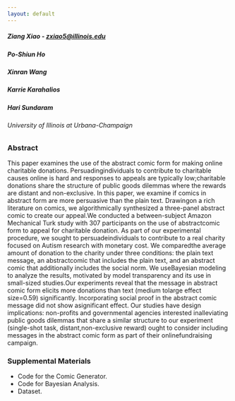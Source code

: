 ```yaml
---
layout: default
---
```

##### Ziang Xiao - zxiao5@illinois.edu
##### Po-Shiun Ho
##### Xinran Wang
##### Karrie Karahalios
##### Hari Sundaram
###### University of Illinois at Urbana-Champaign

### Abstract
This paper examines the use of the abstract comic form for making online charitable donations. Persuadingindividuals to contribute to charitable causes online is hard and responses to appeals are typically low;charitable donations share the structure of public goods dilemmas where the rewards are distant and non-exclusive. In this paper, we examine if comics in abstract form are more persuasive than the plain text. Drawingon a rich literature on comics, we algorithmically synthesized a three-panel abstract comic to create our appeal.We conducted a between-subject Amazon Mechanical Turk study with 307 participants on the use of abstractcomic form to appeal for charitable donation. As part of our experimental procedure, we sought to persuadeindividuals to contribute to a real charity focused on Autism research with monetary cost. We comparedthe average amount of donation to the charity under three conditions: the plain text message, an abstractcomic that includes the plain text, and an abstract comic that additionally includes the social norm. We useBayesian modeling to analyze the results, motivated by model transparency and its use in small-sized studies.Our experiments reveal that the message in abstract comic form elicits more donations than text (medium tolarge effect size=0.59) significantly. Incorporating social proof in the abstract comic message did not show asignificant effect. Our studies have design implications: non-profits and governmental agencies interested inalleviating public goods dilemmas that share a similar structure to our experiment (single-shot task, distant,non-exclusive reward) ought to consider including messages in the abstract comic form as part of their onlinefundraising campaign.

### Supplemental Materials
*   Code for the Comic Generator.
*   Code for Bayesian Analysis.
*   Dataset.

<!-- Text can be **bold**, _italic_, or ~~strikethrough~~.

[Link to another page](./another-page.html).

There should be whitespace between paragraphs.

There should be whitespace between paragraphs. We recommend including a README, or a file with information about your project.

# Header 1

This is a normal paragraph following a header. GitHub is a code hosting platform for version control and collaboration. It lets you and others work together on projects from anywhere.

## Header 2

> This is a blockquote following a header.
>
> When something is important enough, you do it even if the odds are not in your favor.

### Header 3

```js
// Javascript code with syntax highlighting.
var fun = function lang(l) {
  dateformat.i18n = require('./lang/' + l)
  return true;
}
```

```ruby
# Ruby code with syntax highlighting
GitHubPages::Dependencies.gems.each do |gem, version|
  s.add_dependency(gem, "= #{version}")
end
```

#### Header 4

*   This is an unordered list following a header.
*   This is an unordered list following a header.
*   This is an unordered list following a header.

##### Header 5

1.  This is an ordered list following a header.
2.  This is an ordered list following a header.
3.  This is an ordered list following a header.

###### Header 6

| head1        | head two          | three |
|:-------------|:------------------|:------|
| ok           | good swedish fish | nice  |
| out of stock | good and plenty   | nice  |
| ok           | good `oreos`      | hmm   |
| ok           | good `zoute` drop | yumm  |

### There's a horizontal rule below this.

* * *

### Here is an unordered list:

*   Item foo
*   Item bar
*   Item baz
*   Item zip

### And an ordered list:

1.  Item one
1.  Item two
1.  Item three
1.  Item four

### And a nested list:

- level 1 item
  - level 2 item
  - level 2 item
    - level 3 item
    - level 3 item
- level 1 item
  - level 2 item
  - level 2 item
  - level 2 item
- level 1 item
  - level 2 item
  - level 2 item
- level 1 item

### Small image

![Octocat](https://github.githubassets.com/images/icons/emoji/octocat.png)

### Large image

![Branching](https://guides.github.com/activities/hello-world/branching.png)


### Definition lists can be used with HTML syntax.

<dl>
<dt>Name</dt>
<dd>Godzilla</dd>
<dt>Born</dt>
<dd>1952</dd>
<dt>Birthplace</dt>
<dd>Japan</dd>
<dt>Color</dt>
<dd>Green</dd>
</dl>

```
Long, single-line code blocks should not wrap. They should horizontally scroll if they are too long. This line should be long enough to demonstrate this.
```

```
The final element.
``` -->
